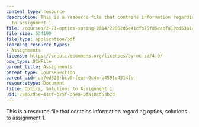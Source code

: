 ```yaml
---
content_type: resource
description: This is a resource file that contains information regarding optics, solutions
  to assignment 1.
file: /courses/2-71-optics-spring-2014/29862d5e41cfb75fd5eabfa10cd53b2d_MIT2_71S14_HW_1_sols.pdf
file_size: 534190
file_type: application/pdf
learning_resource_types:
- Assignments
license: https://creativecommons.org/licenses/by-nc-sa/4.0/
ocw_type: OCWFile
parent_title: Assignments
parent_type: CourseSection
parent_uid: ca7ed828-bcb8-feae-0c4e-b4591c4314fe
resourcetype: Document
title: Optics, Solutions to Assignment 1
uid: 29862d5e-41cf-b75f-d5ea-bfa10cd53b2d
---
```

This is a resource file that contains information regarding optics, solutions to assignment 1.